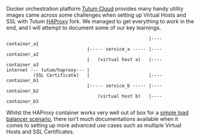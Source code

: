 Docker orchestration platform [Tutum Cloud](http://tutum.co/) provides many handy utility images
came across some challenges when setting up Virtual Hosts and SSL with Tutum [HAProxy](https://github.com/tutumcloud/haproxy)
fork. We managed to get everything to work in the end, and I will attempt to document some of our key learnings.

```
                                                     |---- container_a1
                              |----- service_a ----- |---- container_a2
                              |   (virtual host a)   |---- container_a3
internet --- tutum/haproxy--- |
          (SSL Certificate)   |                      |---- container_b1
                              |----- service_b ----- |---- container_b2
                                  (virtual host b)   |---- container_b3
```

Whilst the HAProxy container works very well out of box for a
[simple load balancer scenario](https://support.tutum.co/support/solutions/articles/5000050235-load-balancing-a-web-service),
there isn't much documentations available when it comes to setting up more advanced use cases such as multiple Virtual Hosts and
SSL Certificates.
